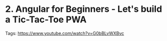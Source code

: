 # 2. Angular for Beginners - Let's build a Tic-Tac-Toe PWA

Tags: https://www.youtube.com/watch?v=G0bBLvWXBvc